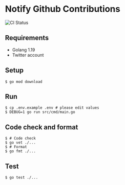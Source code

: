 # Notify Github Contributions

![CI Status](https://github.com/gotoeveryone/notify-github-contributions/workflows/CI/badge.svg)

## Requirements

- Golang 1.19
- Twitter account

## Setup

```console
$ go mod download
```

## Run

```console
$ cp .env.example .env # please edit values
$ DEBUG=1 go run src/cmd/main.go
```

## Code check and format

```console
$ # Code check
$ go vet ./...
$ # Format
$ go fmt ./...
```

## Test

```console
$ go test ./...
```
